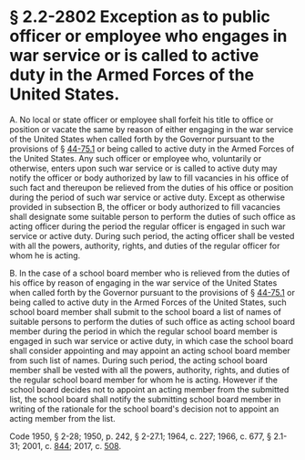 # § 2.2-2802 Exception as to public officer or employee who engages in war service or is called to active duty in the Armed Forces of the United States.

<p>A. No local or state officer or employee shall forfeit his title to office or position or vacate the same by reason of either engaging in the war service of the United States when called forth by the Governor pursuant to the provisions of § <a href='http://law.lis.virginia.gov/vacode/44-75.1/'>44-75.1</a> or being called to active duty in the Armed Forces of the United States. Any such officer or employee who, voluntarily or otherwise, enters upon such war service or is called to active duty may notify the officer or body authorized by law to fill vacancies in his office of such fact and thereupon be relieved from the duties of his office or position during the period of such war service or active duty. Except as otherwise provided in subsection B, the officer or body authorized to fill vacancies shall designate some suitable person to perform the duties of such office as acting officer during the period the regular officer is engaged in such war service or active duty. During such period, the acting officer shall be vested with all the powers, authority, rights, and duties of the regular officer for whom he is acting.</p><p>B. In the case of a school board member who is relieved from the duties of his office by reason of engaging in the war service of the United States when called forth by the Governor pursuant to the provisions of § <a href='http://law.lis.virginia.gov/vacode/44-75.1/'>44-75.1</a> or being called to active duty in the Armed Forces of the United States, such school board member shall submit to the school board a list of names of suitable persons to perform the duties of such office as acting school board member during the period in which the regular school board member is engaged in such war service or active duty, in which case the school board shall consider appointing and may appoint an acting school board member from such list of names. During such period, the acting school board member shall be vested with all the powers, authority, rights, and duties of the regular school board member for whom he is acting. However if the school board decides not to appoint an acting member from the submitted list, the school board shall notify the submitting school board member in writing of the rationale for the school board's decision not to appoint an acting member from the list.</p><p>Code 1950, § 2-28; 1950, p. 242, § 2-27.1; 1964, c. 227; 1966, c. 677, § 2.1-31; 2001, c. <a href='http://lis.virginia.gov/cgi-bin/legp604.exe?011+ful+CHAP0844'>844</a>; 2017, c. <a href='http://lis.virginia.gov/cgi-bin/legp604.exe?171+ful+CHAP0508'>508</a>.</p>